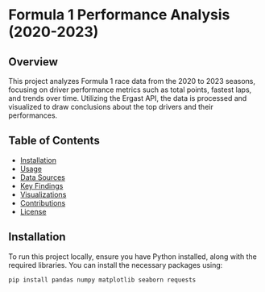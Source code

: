 # Formula 1 Performance Analysis (2020-2023)

## Overview

This project analyzes Formula 1 race data from the 2020 to 2023 seasons, focusing on driver performance metrics such as total points, fastest laps, and trends over time. Utilizing the Ergast API, the data is processed and visualized to draw conclusions about the top drivers and their performances.

## Table of Contents

- [Installation](#installation)
- [Usage](#usage)
- [Data Sources](#data-sources)
- [Key Findings](#key-findings)
- [Visualizations](#visualizations)
- [Contributions](#contributions)
- [License](#license)

## Installation

To run this project locally, ensure you have Python installed, along with the required libraries. You can install the necessary packages using:

```bash
pip install pandas numpy matplotlib seaborn requests
```
